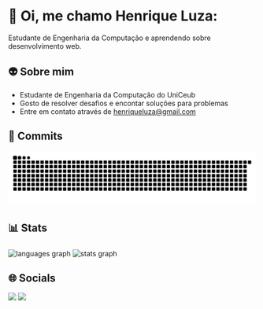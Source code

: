 # 👾 Oi, me chamo Henrique Luza:

<!--
**henriqueluza/henriqueluza** is a ✨ _special_ ✨ repository because its `README.md` (this file) appears on your GitHub profile.
Here are some ideas to get you started:

- 🔭 I’m currently working on ...
- 🌱 I’m currently learning ...
- 👯 I’m looking to collaborate on ...
- 🤔 I’m looking for help with ...
- 💬 Ask me about ...
- 📫 How to reach me: ...
- 😄 Pronouns: ...
- ⚡ Fun fact: ...
-->

Estudante de Engenharia da Computação e aprendendo sobre desenvolvimento web.

## 👽 Sobre mim

* Estudante de Engenharia da Computação do UniCeub
* Gosto de resolver desafios e encontar soluções para problemas
* Entre em contato através de henriqueluza@gmail.com
          

## 🐍 Commits

<div>
 <img src="https://raw.githubusercontent.com/henriqueluza/henriqueluza/output/snake.svg" alt="Snake animation" />
</div>


## 📊 Stats

###

<div>
  <img src="https://github-readme-stats.vercel.app/api/top-langs?username=henriqueluza&locale=en&hide_title=false&layout=compact&card_width=320&langs_count=9&&theme=radical&hide_border=false&order=2" height="150" alt="languages graph"  />
  <img src="https://github-readme-stats.vercel.app/api?username=henriqueluza&hide_title=false&cache_seconds=21600hide_rank=false&show_icons=true&include_all_commits=true&count_private=true&disable_animations=false&theme=radical&locale=en&hide_border=false&order=1" height="150" alt="stats graph"  />
</div>

###


## 🌐 Socials

<a href="https://leetcode.com/u/henriqueluza/"><img src="https://img.shields.io/badge/-LeetCode-FFA116?style=for-the-badge&logo=LeetCode&logoColor=black"></a>
<a href="https://linkedin.com/in/henrique-luza"><img src="https://img.shields.io/badge/LinkedIn-0077B5?style=for-the-badge&logo=linkedin&logoColor=white"></a>



